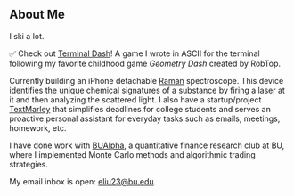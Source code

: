 ## About Me

I ski a lot.

✅ Check out [Terminal Dash](https://github.com/evanl23/terminal-dash)! A game I wrote in ASCII for the terminal following my favorite childhood game *Geometry Dash* created by RobTop. 

Currently building an iPhone detachable [Raman](https://github.com/evanl23/RamanSpectroscopy) spectroscope. This device identifies the unique chemical signatures of a substance by firing a laser at it and then analyzing the scattered light. I also have a startup/project [TextMarley](https://github.com/TextMarleyAI/) that simplifies deadlines for college students and serves an proactive personal assistant for everyday tasks such as emails, meetings, homework, etc. 

I have done work with [BUAlpha](https://github.com/bualpha), a quantitative finance research club at BU, where I implemented Monte Carlo methods and algorithmic trading strategies.

My email inbox is open: eliu23@bu.edu.
